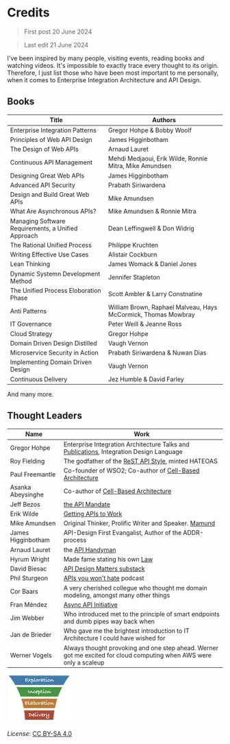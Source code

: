 # Credits

> First post 20 June 2024

> Last edit 21 June 2024

I've been inspired by many people, visiting events, reading books and watching videos. It's impossible to exactly trace every thought to its origin. Therefore, I just list those who have been most important to me personally, when it comes to Enterprise Integration Architecture and API Design. 

## Books
| Title | Authors | 
| ----- | ------- |
| Enterprise Integration Patterns | Gregor Hohpe & Bobby Woolf |
| Principles of Web API Design | James Higginbotham |
| The Design of Web APIs | Arnaud Lauret |
| Continuous API Management | Mehdi Medjaoui, Erik Wilde, Ronnie Mitra, Mike Amundsen |
| Designing Great Web APIs | James Higginbotham |
| Advanced API Security | Prabath Siriwardena |
| Design and Build Great Web APIs | Mike Amundsen |
| What Are Asynchronous APIs? | Mike Amundsen & Ronnie Mitra |
| Managing Software Requirements, a Unified Approach | Dean Leffingwell & Don Widrig |
| The Rational Unified Process | Philippe Kruchten |
| Writing Effective Use Cases | Alistair Cockburn |
| Lean Thinking | James Womack & Daniel Jones |
| Dynamic Systemn Development Method | Jennifer Stapleton |
| The Unified Process Eloboration Phase | Scott Ambler & Larry Constnatine |
| Anti Patterns | William Brown, Raphael Malveau, Hays McCormick, Thomas Mowbray |
| IT Governance | Peter Weill & Jeanne Ross |
| Cloud Strategy | Gregor Hohpe |
| Domain Driven Design Distilled | Vaugh Vernon |
| Microservice Security in Action | Prabath Siriwardena & Nuwan Dias |
| Implementing Domain Driven Design | Vaugh Vernon |
| Continuous Delivery | Jez Humble & David Farley |

And many more.

## Thought Leaders
| Name | Work |
| ---- | ---- |
| Gregor Hohpe | Enterprise Integration Architecture Talks and [Publications](https://architectelevator.com), Integration Design Language |
| Roy Fielding | The godfather of the [ReST API Style](/References/rest.md), minted HATEOAS |
| Paul Freemantle | Co-founder of WSO2; Co-author of [Cell-Based Architecture](https://github.com/wso2/reference-architecture/blob/master/reference-architecture-cell-based.md) |
| Asanka Abeysinghe | Co-author of [Cell-Based Architecture](https://github.com/wso2/reference-architecture/blob/master/reference-architecture-cell-based.md) |
| Jeff Bezos | [the API Mandate](/References/api-mandate.md) |
| Erik Wilde | [Getting APIs to Work](https://youtu.be/qsnlBngDjts) |
| Mike Amundsen | Original Thinker, Prolific Writer and Speaker. [Mamund](http://amundsen.com) | 
| James Higginbotham | API-Design First Evangalist, Author of the ADDR-process |
| Arnaud Lauret | the [API Handyman](https://apihandyman.io) |
| Hyrum Wright | Made fame stating his own [Law](https://www.hyrumslaw.com) |
| David Biesac | [API Design Matters substack](https://apidesignmatters.substack.com) |
| Phil Sturgeon | [APIs you won't hate](https://apisyouwonthate.com/podcast/) podcast |
| Cor Baars | A very cherished collegue who thought me domain modeling, amongst many other things |
| Fran Méndez | [Async API Initiative](https://www.asyncapi.com/) |
| Jim Webber | Who introduced met to the principle of smart endpoints and dumb pipes way back when |
| Jan de Brieder | Who gave me the brightest introduction to IT Architecture I could have wished for |
| Werner Vogels | Always thought provoking and one step ahead. Werner got me excited for cloud computing when AWS were only a scaleup |

[<img src="/images/leanupLogo s.png" alt="drawing" class="center" width="150"/>](/Overview/leanup.md)

*License*: [CC BY-SA 4.0](https://creativecommons.org/licenses/by-sa/4.0/deed.en)
